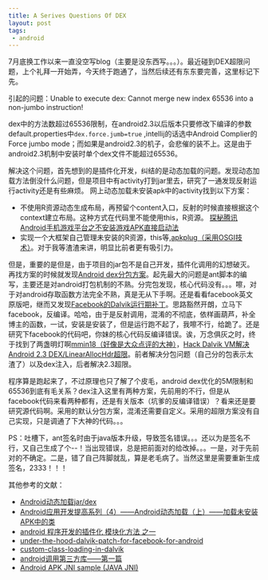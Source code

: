 ```yaml
---
title: A Serives Questions Of DEX
layout: post
tags:
 - android
---
```

  
7月底换工作以来一直没空写blog（主要是没东西写。。。）。最近碰到DEX超限问题，上个礼拜一开始弄，今天终于跑通了，当然后续还有东东要完善，这里标记下先。
  
引起的问题：Unable to execute dex: Cannot merge new index 65536 into a non-jumbo instruction!

dex中的方法数超过65536限制，在android2.3以后版本只要修改下编译的参数default.properties中```dex.force.jumb=true``` ,intellij的话选中Android Complier的Force jumbo mode；而如果是android2.3的机子，会悲催的装不上。这是由于android2.3机制中安装时单个dex文件不能超过65536。
  
解决这个问题，首先想到的是插件化开发，纠结的是动态加载的问题。发现动态加载方法倒没什么问题，但是项目中有activity打到jar里去，研究了一通发现反射运行activity还是有些麻烦。
网上动态加载未安装apk中的activity找到以下方案：
  
 - 不使用R资源动态生成布局，再预留个content入口，反射的时候直接根据这个context建立布局。这种方式在代码里不能使用this，R资源。
[探秘腾讯Android手机游戏平台之不安装游戏APK直接启动法](http://blog.zhourunsheng.com/2011/09/%E6%8E%A2%E7%A7%98%E8%85%BE%E8%AE%AFandroid%E6%89%8B%E6%9C%BA%E6%B8%B8%E6%88%8F%E5%B9%B3%E5%8F%B0%E4%B9%8B%E4%B8%8D%E5%AE%89%E8%A3%85%E6%B8%B8%E6%88%8Fapk%E7%9B%B4%E6%8E%A5%E5%90%AF%E5%8A%A8%E6%B3%95)
 - 实现一个大框架自己管理未安装的R资源，this等,[apkplug（采用OSGI技术）](http://www.apkplug.com/)。对于我等渣渣来讲，明显比前者更有吸引力。
  
但是，重要的是但是，由于项目的jar包不是自己开发，插件化调用的幻想破灭。再找方案的时候就发现[Android dex分包方案](blog.csdn.net/huli870715/article/details/38023065)。起先最大的问题是ant脚本的编写，主要还是对android打包机制的不熟。分完包发现，核心代码没有。。。嚓，对于对android存取函数方法完全不熟，真是无从下手啊。还是看看facebook英文原版吧，继而又发现[Facebook的Dalvik运行期补丁](http://log4think.com/facebook_dalvik_patch_for_android/)。思路豁然开朗，立马下facebook，反编译。哈哈，由于是反射调用，混淆的不彻底，依样画葫芦，补全博主的函数，一试，安装是安装了，但是运行跑不起了，我嚓不行，给跪了。还是研究下facebook的代码吧，你妹的核心代码反编译错误。诶，万念俱灰之时，终于找到了两盏明灯啊[mmin18（好像是大众点评的大神）](https://github.com/mmin18/Dex65536)，[Hack Dalvik VM解决Android 2.3 DEX/LinearAllocHdr超限](http://viila.info/2014/04/android-2-3-dex-max-function-problem/)。前者解决分包问题（自己分的包表示太渣了）以及dex注入，后者解决2.3超限。
  
程序算是跑起来了，不过原理也只了解了个皮毛，android dex优化的5M限制和65536到底有毛关系？dex注入这里有两种方案，先前用的不行，但是从facebook代码来看两种都有，还是有关版本（坑爹的反编译错误）？看来还是要研究源代码啊。采用的默认分包方案，混淆还需要自定义。采用的超限方案没有自己实现，只是调通了下大神的代码。。。
  
PS：吐槽下，ant签名时由于java版本升级，导致签名错误。。。还以为是签名不行，又自己生成了个--！当出现错误，总是把前面对的给改掉。。。一是，对于先前对的不确定。二是，错了自己阵脚就乱，算是老毛病了。当然这里是需要重新生成签名，2333！！！
  
  
其他参考的文献：
  
 - [Android动态加载jar/dex](http://www.cnblogs.com/over140/archive/2011/11/23/2259367.html)
 - [Android应用开发提高系列（4）——Android动态加载（上）——加载未安装APK中的类](http://www.cnblogs.com/over140/archive/2012/03/29/2423116.html)
 - [android 程序开发的插件化 模块化方法 之一](http://www.cnblogs.com/hangxin1940/archive/2011/12/14/2288169.html)
 - [under-the-hood-dalvik-patch-for-facebook-for-android](https://www.facebook.com/notes/facebook-engineering/under-the-hood-dalvik-patch-for-facebook-for-android/10151345597798920)
 - [custom-class-loading-in-dalvik](http://android-developers.blogspot.com/2011/07/custom-class-loading-in-dalvik.html)
 - [android调用第三方库——第一篇](http://blog.csdn.net/jiuyueguang/article/details/9447245)
 - [Android APK JNI sample (JAVA JNI)](http://blog.csdn.net/eqiang8271/article/details/9967511)
